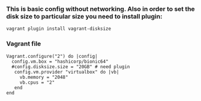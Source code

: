 ### This is basic config without networking. Also in order to set the disk size to particular size you need to install plugin:
```
vagrant plugin install vagrant-disksize
```

### Vagrant file
```
Vagrant.configure("2") do |config|
  config.vm.box = "hashicorp/bionic64"
  #config.disksize.size = "20GB" # need plugin 
   config.vm.provider "virtualbox" do |vb|
     vb.memory = "2048"
     vb.cpus = "2"
   end
end
```
